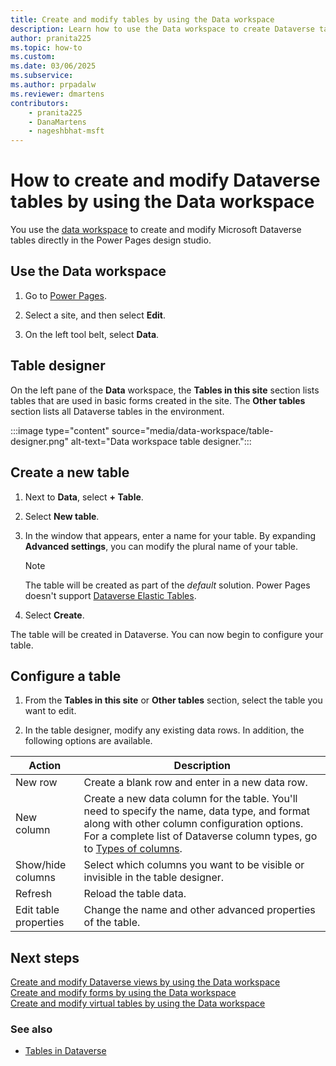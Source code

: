 ```yaml
---
title: Create and modify tables by using the Data workspace
description: Learn how to use the Data workspace to create Dataverse tables.
author: pranita225
ms.topic: how-to
ms.custom: 
ms.date: 03/06/2025
ms.subservice:
ms.author: prpadalw
ms.reviewer: dmartens
contributors:
    - pranita225
    - DanaMartens
    - nageshbhat-msft
---
```


# How to create and modify Dataverse tables by using the Data workspace

You use the [data workspace](..\getting-started\use-data-workspace.md) to create and modify Microsoft Dataverse tables directly in the Power Pages design studio. 

## Use the Data workspace

1. Go to [Power Pages](https://make.powerpages.microsoft.com/).

1. Select a site, and then select **Edit**.

1. On the left tool belt, select **Data**.

## Table designer

On the left pane of the **Data** workspace, the **Tables in this site** section lists tables that are used in basic forms created in the site. The **Other tables** section lists all Dataverse tables in the environment.

:::image type="content" source="media/data-workspace/table-designer.png" alt-text="Data workspace table designer.":::

## Create a new table

1. Next to **Data**, select **+ Table**.

1. Select **New table**.

1. In the window that appears, enter a name for your table. By expanding **Advanced settings**, you can modify the plural name of your table.

    > [!NOTE]
    > The table will be created as part of the *default* solution.
    > Power Pages doesn't support [Dataverse Elastic Tables](/power-apps/maker/data-platform/create-edit-elastic-tables).

1. Select **Create**.

The table will be created in Dataverse. You can now begin to configure your table.

## Configure a table

1. From the **Tables in this site** or **Other tables** section, select the table you want to edit.

1. In the table designer, modify any existing data rows. In addition, the following options are available.

| Action | Description |
| - | - |
| New row | Create a blank row and enter in a new data row. |
| New column | Create a new data column for the table. You'll need to specify the name, data type, and format along with other column configuration options. For a complete list of Dataverse column types, go to [Types of columns](/power-apps/maker/data-platform/types-of-fields). |
| Show/hide columns | Select which columns you want to be visible or invisible in the table designer. |
| Refresh | Reload the table data. |
| Edit table properties | Change the name and other advanced properties of the table. |

## Next steps

[Create and modify Dataverse views by using the Data workspace](data-workspace-views.md)<br>
[Create and modify forms by using the Data workspace](data-workspace-forms.md) <br>
[Create and modify virtual tables by using the Data workspace](data-workspace-virtual-tables.md)

### See also

- [Tables in Dataverse](/power-apps/maker/data-platform/entity-overview/)

